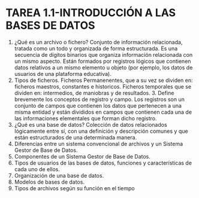 # TAREA 1.1-INTRODUCCIÓN A LAS BASES DE DATOS
  1.  ¿Qué es un archivo o fichero? Conjunto de información relacionada, tratada como un todo y organizada de forma estructurada. Es una secuencia de dígitos binarios que organiza información relacionada con un mismo aspecto.
  Están formados por registros lógicos que contienen datos relativos a un mismo elemento u objeto (por ejemplo, los datos de usuarios de una plataforma educativa).
  2.  Tipos de ficheros.
  Ficheros Permanenentes, que a su vez se dividen en: ficheros maestros, constantes e historicos.
  Ficheros temporales que se dividen en: intermedios, de maniobras y de resultados.
    3.  Define brevemente los conceptos de registro y campo.
    Los registros son  un conjunto de campos que contienen los datos que pertenecen a una misma entidad y están divididos en campos que contienen cada una de las informaciones elementales que forman dicho registro.
  4.  ¿Qué es una base de datos?
  Colección de datos relacionados lógicamente entre sí, con una definición y descripción comunes y que están estructurados de una determinada manera.
  5.  Diferencias entre un sistema convencional de archivos y un Sistema Gestor de Base de Datos.
  6.  Componentes de un Sistema Gestor de Base de Datos.
  7.  Tipos de usuarios de las bases de datos, funciones y características de cada uno de ellos.
  8.  Organización de una base de datos.
  9.  Modelos de bases de datos.
  10.  Tipos de archivos según su función en el tiempo
